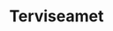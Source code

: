 ---
title: Terviseamet
description: |-
  Juhtiv, koordineeriv ja nõustav asutus tervishoiu-, tervisekaitse- ja kemikaaliohutuse valdkonnas
     Tegevusvaldkondadeks on tervishoid, nakkushaiguste seire ja epideemiatõrje, keskkonnatervis, kemikaaliohutus ja meditsiiniseadmete ohutus
maintainer_name: Maie Otsmann
maintainer_email: maie.otsmann@terviseamet.ee
---